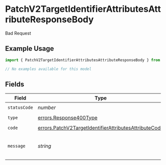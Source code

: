 # PatchV2TargetIdentifierAttributesAttributeResponseBody

Bad Request

## Example Usage

```typescript
import { PatchV2TargetIdentifierAttributesAttributeResponseBody } from "attio-js/models/errors";

// No examples available for this model
```

## Fields

| Field                                                                                                                          | Type                                                                                                                           | Required                                                                                                                       | Description                                                                                                                    | Example                                                                                                                        |
| ------------------------------------------------------------------------------------------------------------------------------ | ------------------------------------------------------------------------------------------------------------------------------ | ------------------------------------------------------------------------------------------------------------------------------ | ------------------------------------------------------------------------------------------------------------------------------ | ------------------------------------------------------------------------------------------------------------------------------ |
| `statusCode`                                                                                                                   | *number*                                                                                                                       | :heavy_check_mark:                                                                                                             | N/A                                                                                                                            |                                                                                                                                |
| `type`                                                                                                                         | [errors.Response400Type](../../models/errors/response400type.md)                                                               | :heavy_check_mark:                                                                                                             | N/A                                                                                                                            |                                                                                                                                |
| `code`                                                                                                                         | [errors.PatchV2TargetIdentifierAttributesAttributeCode](../../models/errors/patchv2targetidentifierattributesattributecode.md) | :heavy_check_mark:                                                                                                             | N/A                                                                                                                            |                                                                                                                                |
| `message`                                                                                                                      | *string*                                                                                                                       | :heavy_check_mark:                                                                                                             | N/A                                                                                                                            | Cannot update a System attribute.                                                                                              |